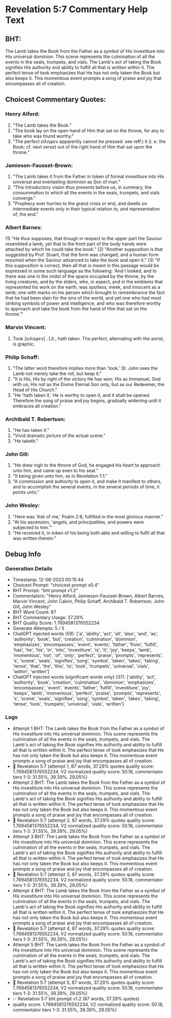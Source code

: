 # Revelation 5:7 Commentary Help Text

## BHT:
The Lamb takes the Book from the Father as a symbol of His investiture into His universal dominion. This scene represents the culmination of all the events in the seals, trumpets, and vials. The Lamb's act of taking the Book signifies His authority and ability to fulfill all that is written within it. The perfect tense of took emphasizes that He has not only taken the Book but also keeps it. This momentous event prompts a song of praise and joy that encompasses all of creation.

## Choicest Commentary Quotes:
### Henry Alford:
1. "The Lamb takes the Book."
2. "The book lay on the open hand of Him that sat on the throne, for any to take who was found worthy."
3. "The perfect εἴληφεν apparently cannot be pressed: see reff.) it (i. e. the Book; cf. next verse) out of the right hand of Him that sat upon the throne."

### Jamieson-Fausset-Brown:
1. "The Lamb takes it from the Father in token of formal investiture into His universal and everlasting dominion as Son of man."
2. "This introductory vision thus presents before us, in summary, the consummation to which all the events in the seals, trumpets, and vials converge."
3. "Prophecy ever hurries to the grand crisis or end, and dwells on intermediate events only in their typical relation to, and representation of, the end."

### Albert Barnes:
(1) "He thus supposes, that though in respect to the upper part the Saviour resembled a lamb, yet that to the front part of the body hands were attached by which he could take the book."
(2) "Another supposition is that suggested by Prof. Stuart, that the form was changed, and a human form resumed when the Saviour advanced to take the book and open it."
(3) "If this supposition is correct, then all that is meant in this passage would be expressed in some such language as the following: 'And I looked, and lo there was one in the midst of the space occupied by the throne, by the living creatures, and by the elders, who, in aspect, and in the emblems that represented his work on the earth, was spotless, meek, and innocent as a lamb; one with marks on his person which brought to remembrance the fact that he had been slain for the sins of the world, and yet one who had most striking symbols of power and intelligence, and who was therefore worthy to approach and take the book from the hand of Him that sat on the throne.'"

### Marvin Vincent:
1. Took [ειληφεν] . Lit., hath taken. The perfect, alternating with the aorist, is graphic.


### Philip Schaff:
1. "The latter word therefore implies more than 'took.' St. John sees the Lamb not merely take the roll, but keep it."
2. "It is His, His by right of the victory He has won; His as Immanuel, God with us; His not as the Divine Eternal Son only, but as our Redeemer, the Head of His Church."
3. "He 'hath taken it,' He is worthy to open it, and it shall be opened. Therefore the song of praise and joy begins, gradually widening until it embraces all creation."

### Archibald T. Robertson:
1. "He has taken it." 
2. "Vivid dramatic picture of the actual scene." 
3. "He taketh."

### John Gill:
1. "He drew nigh to the throne of God, he engaged his heart to approach unto him, and came up even to his seat." 
2. "It being given unto him, as in Revelation 1:1." 
3. "A commission and authority to open it, and make it manifest to others, and to accomplish the several events, in the several periods of time, it points unto."

### John Wesley:
1. "Here was 'Ask of me,' Psalm 2:8, fulfilled in the most glorious manner."
2. "At his ascension, 'angels, and principalities, and powers were subjected to him.'"
3. "He received it, in token of his being both able and willing to fulfil all that was written therein."


## Debug Info
### Generation Details
- Timestamp: 12-08-2023 00:15:44
- Choicest Prompt: "choicest prompt v0.4"
- BHT Prompt: "bht prompt v1.2"
- Commentators: "Henry Alford, Jamieson-Fausset-Brown, Albert Barnes, Marvin Vincent, John Calvin, Philip Schaff, Archibald T. Robertson, John Gill, John Wesley"
- BHT Word Count: 87
- BHT Commentary Usage: 37.29%
- BHT Quality Score: 1.7694581376552234
- Generate Attempts: 5 / 5
- ChatGPT injected words (59):
	['a', 'ability', 'act', 'all', 'also', 'and', 'as', 'authority', 'book', 'but', 'creation', 'culmination', 'dominion', 'emphasizes', 'encompasses', 'event', 'events', 'father', 'from', 'fulfill', 'has', 'he', 'his', 'in', 'into', 'investiture', 'is', 'it', 'joy', 'keeps', 'lamb', 'momentous', 'not', 'of', 'only', 'perfect', 'praise', 'prompts', 'represents', 's', 'scene', 'seals', 'signifies', 'song', 'symbol', 'taken', 'takes', 'taking', 'tense', 'that', 'the', 'this', 'to', 'took', 'trumpets', 'universal', 'vials', 'within', 'written']
- ChatGPT injected words (significant words only) (37):
	['ability', 'act', 'authority', 'book', 'creation', 'culmination', 'dominion', 'emphasizes', 'encompasses', 'event', 'events', 'father', 'fulfill', 'investiture', 'joy', 'keeps', 'lamb', 'momentous', 'perfect', 'praise', 'prompts', 'represents', 's', 'scene', 'seals', 'signifies', 'song', 'symbol', 'taken', 'takes', 'taking', 'tense', 'took', 'trumpets', 'universal', 'vials', 'written']

### Logs
- Attempt 1 BHT: The Lamb takes the Book from the Father as a symbol of His investiture into His universal dominion. This scene represents the culmination of all the events in the seals, trumpets, and vials. The Lamb's act of taking the Book signifies His authority and ability to fulfill all that is written within it. The perfect tense of took emphasizes that He has not only taken the Book but also keeps it. This momentous event prompts a song of praise and joy that encompasses all of creation.
- 🔄 Revelation 5:7 (attempt 1, 87 words, 37.29% quotes quality score: 1.7694581376552234, V2 normalized quality score: 50.18, commentator tiers 1-3: 31.55%, 39.39%, 29.05%)
- Attempt 2 BHT: The Lamb takes the Book from the Father as a symbol of His investiture into His universal dominion. This scene represents the culmination of all the events in the seals, trumpets, and vials. The Lamb's act of taking the Book signifies His authority and ability to fulfill all that is written within it. The perfect tense of took emphasizes that He has not only taken the Book but also keeps it. This momentous event prompts a song of praise and joy that encompasses all of creation.
- 🔄 Revelation 5:7 (attempt 2, 87 words, 37.29% quotes quality score: 1.7694581376552234, V2 normalized quality score: 50.18, commentator tiers 1-3: 31.55%, 39.39%, 29.05%)
- Attempt 3 BHT: The Lamb takes the Book from the Father as a symbol of His investiture into His universal dominion. This scene represents the culmination of all the events in the seals, trumpets, and vials. The Lamb's act of taking the Book signifies His authority and ability to fulfill all that is written within it. The perfect tense of took emphasizes that He has not only taken the Book but also keeps it. This momentous event prompts a song of praise and joy that encompasses all of creation.
- 🔄 Revelation 5:7 (attempt 3, 87 words, 37.29% quotes quality score: 1.7694581376552234, V2 normalized quality score: 50.18, commentator tiers 1-3: 31.55%, 39.39%, 29.05%)
- Attempt 4 BHT: The Lamb takes the Book from the Father as a symbol of His investiture into His universal dominion. This scene represents the culmination of all the events in the seals, trumpets, and vials. The Lamb's act of taking the Book signifies His authority and ability to fulfill all that is written within it. The perfect tense of took emphasizes that He has not only taken the Book but also keeps it. This momentous event prompts a song of praise and joy that encompasses all of creation.
- 🔄 Revelation 5:7 (attempt 4, 87 words, 37.29% quotes quality score: 1.7694581376552234, V2 normalized quality score: 50.18, commentator tiers 1-3: 31.55%, 39.39%, 29.05%)
- Attempt 5 BHT: The Lamb takes the Book from the Father as a symbol of His investiture into His universal dominion. This scene represents the culmination of all the events in the seals, trumpets, and vials. The Lamb's act of taking the Book signifies His authority and ability to fulfill all that is written within it. The perfect tense of took emphasizes that He has not only taken the Book but also keeps it. This momentous event prompts a song of praise and joy that encompasses all of creation.
- 🔄 Revelation 5:7 (attempt 5, 87 words, 37.29% quotes quality score: 1.7694581376552234, V2 normalized quality score: 50.18, commentator tiers 1-3: 31.55%, 39.39%, 29.05%)
- ✅ Revelation 5:7 bht prompt v1.2 (87 words, 37.29% quotes)
- quality score: 1.7694581376552234, V2 normalized quality score: 50.18, commentator tiers 1-3: 31.55%, 39.39%, 29.05%)